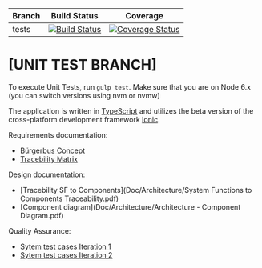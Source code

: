 |  Branch	|  Build Status	|  Coverage	|
|---------	|----------------------------------------------------------------------------------------------------------------------------------------	|--------------------------------------------------------------------------------------------------------------------------------------------------------------------------------	|
| tests 	| [![Build Status](https://travis-ci.org/GSE-Project/SS2016-group3.svg?branch=tests)](https://travis-ci.org/GSE-Project/SS2016-group3) 	| [![Coverage Status](https://coveralls.io/repos/github/GSE-Project/SS2016-group3/badge.svg?branch=master)](https://coveralls.io/github/GSE-Project/SS2016-group3?branch=master) 	|


# [UNIT TEST BRANCH]

To execute Unit Tests, run `gulp test`. Make sure that you are on Node 6.x (you can switch versions using nvm or nvmw)


The application is written in [TypeScript](https://github.com/Microsoft/TypeScript) and utilizes the beta version of the cross-platform development framework [Ionic](https://github.com/driftyco/ionic/tree/2.0).





Requirements documentation:
- [Bürgerbus Concept](/Doc/Requirements/B%C3%BCrgerbus%20Concept%20Document.pdf)
- [Tracebility Matrix](/Doc/Requirements/tracebility%20matrix.pdf)

Design documentation: 
- [Tracebility SF to Components](Doc/Architecture/System Functions to Components Traceability.pdf)
- [Component diagram](Doc/Architecture/Architecture - Component Diagram.pdf)

Quality Assurance:
- [Sytem test cases Iteration 1](Doc/Quality%20Assurance/System%20test%20cases%20It1%20[RESULTS]%20.pdf)
- [Sytem test cases Iteration 2](Doc/Quality%20Assurance/System%20test%20cases%20It2%20[RESULTS]%20.pdf)



